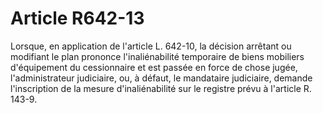 # Article R642-13

Lorsque, en application de l'article L. 642-10, la décision arrêtant ou modifiant le plan prononce l'inaliénabilité temporaire de biens mobiliers d'équipement du cessionnaire et est passée en force de chose jugée, l'administrateur judiciaire, ou, à défaut, le mandataire judiciaire, demande l'inscription de la mesure d'inaliénabilité sur le registre prévu à l'article R. 143-9.
